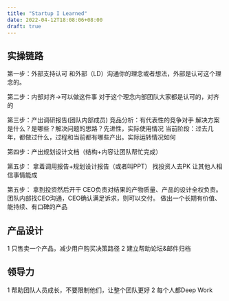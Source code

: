 ```yaml
---
title: "Startup I Learned"
date: 2022-04-12T18:08:06+08:00
draft: true
---
```


## 实操链路

第一步：外部支持认可
和外部（LD）沟通你的理念或者想法，外部是认可这个理念的。

第二步：内部对齐->可以做这件事
对于这个理念内部团队大家都是认可的，对齐的 

第三步：产出调研报告(团队内部成员)
竞品分析：有代表性的竞争对手 解决方案是什么？是哪些？解决问题的思路？先进性，实际使用情况
当前阶段：过去几年，都做过什么，过程和当前都有哪些产出。实际运转情况如何

第四步：产出规划设计文档（结构+内容让团队帮忙完成） 

第五步： 拿着调用报告+规划设计报告（或者叫PPT） 找投资人去PK 让其他人相信事情能成

第五步： 拿到投资然后开干
CEO负责对结果的产物质量、产品的设计全权负责。团队内部找CEO沟通，CEO确认满足诉求，则可以交付。
做出一个长期有价值、能持续、有口碑的产品

## 产品设计

1 只售卖一个产品，减少用户购买决策路径 
2 建立帮助论坛&邮件归档

## 领导力

1 帮助团队人员成长，不要限制他们，让整个团队更好
2 每个人都Deep Work

